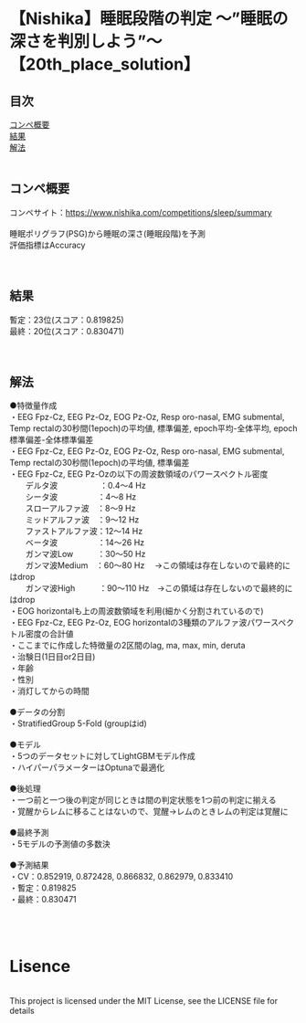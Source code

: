 # 【Nishika】睡眠段階の判定 〜”睡眠の深さを判別しよう”〜【20th_place_solution】

## 目次<br>
[コンペ概要](#コンペ概要)<br>
[結果](#結果)<br>
[解法](#解法)<br>
<br>
## コンペ概要<br>
コンペサイト：https://www.nishika.com/competitions/sleep/summary<br>
<br>
睡眠ポリグラフ(PSG)から睡眠の深さ(睡眠段階)を予測<br>
評価指標はAccuracy<br>
<br>
<br>
## 結果<br>
暫定：23位(スコア：0.819825)<br>
最終：20位(スコア：0.830471)<br>
<br>
<br>
## 解法<br>
●特徴量作成<br>
・EEG Fpz-Cz, EEG Pz-Oz, EOG Pz-Oz, Resp oro-nasal, EMG submental, Temp rectalの30秒間(1epoch)の平均値, 標準偏差, epoch平均-全体平均, epoch標準偏差-全体標準偏差<br>
・EEG Fpz-Cz, EEG Pz-Oz, EOG Pz-Oz, Resp oro-nasal, EMG submental, Temp rectalの30秒間(1epoch)の平均値, 標準偏差<br>
・EEG Fpz-Cz, EEG Pz-Ozの以下の周波数領域のパワースペクトル密度<br>
　　デルタ波 　　　　　：0.4～4 Hz<br>
　　シータ波　　　　　：4～8 Hz<br>
　　スローアルファ波　：8～9 Hz<br>
　　ミッドアルファ波　：9～12 Hz<br>
　　ファストアルファ波：12～14 Hz<br>
　　ベータ波　　　　　：14～26 Hz<br>
　　ガンマ波Low　　　：30～50 Hz<br>
　　ガンマ波Medium　：60～80 Hz　 →この領域は存在しないので最終的にはdrop<br>
　　ガンマ波High　　　：90～110 Hz　→この領域は存在しないので最終的にはdrop<br>
・EOG horizontalも上の周波数領域を利用(細かく分割されているので)<br>
・EEG Fpz-Cz, EEG Pz-Oz, EOG horizontalの3種類のアルファ波パワースペクトル密度の合計値<br>
・ここまでに作成した特徴量の2区間のlag, ma, max, min, deruta<br>
・治験日(1日目or2日目)<br>
・年齢<br>
・性別<br>
・消灯してからの時間<br>
<br>
●データの分割<br>
・StratifiedGroup 5-Fold (groupはid)<br>
<br>
●モデル<br>
・5つのデータセットに対してLightGBMモデル作成<br>
・ハイパーパラメーターはOptunaで最適化<br>
<br>
●後処理<br>
・一つ前と一つ後の判定が同じときは間の判定状態を1つ前の判定に揃える<br>
・覚醒からレムに移ることはないので、覚醒→レムのときレムの判定は覚醒に<br>
<br>
●最終予測<br>
・5モデルの予測値の多数決<br>
<br>
●予測結果<br>
・CV：0.852919, 0.872428, 0.866832, 0.862979, 0.833410 <br>
・暫定：0.819825<br>
・最終：0.830471<br>
<br>
<br>
<br>
# Lisence
<br>
This project is licensed under the MIT License, see the LICENSE file for details

